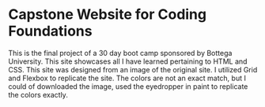 # Capstone Website for Coding Foundations
This is the final project of a 30 day boot camp sponsored by Bottega University. This site showcases all I have learned pertaining to HTML and CSS. This site was designed from an image of the original site. I utilized Grid and Flexbox to replicate the site. The colors are not an exact match, but I could of downloaded the image, used the eyedropper in paint to replicate the colors exactly. 
